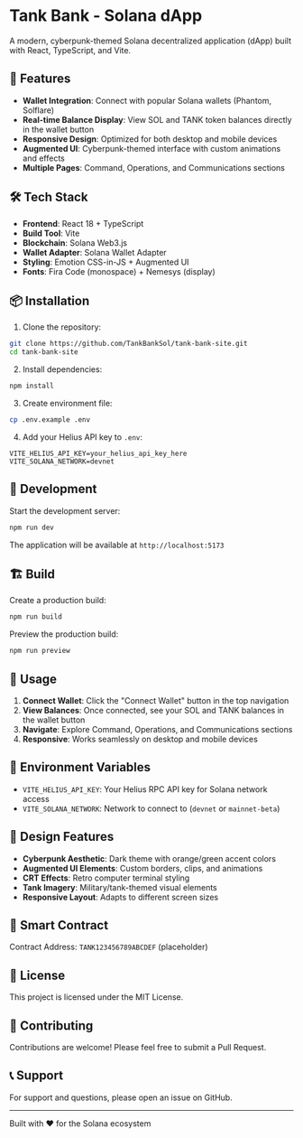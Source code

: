 # Tank Bank - Solana dApp

A modern, cyberpunk-themed Solana decentralized application (dApp) built with React, TypeScript, and Vite.

## 🚀 Features

- **Wallet Integration**: Connect with popular Solana wallets (Phantom, Solflare)
- **Real-time Balance Display**: View SOL and TANK token balances directly in the wallet button
- **Responsive Design**: Optimized for both desktop and mobile devices
- **Augmented UI**: Cyberpunk-themed interface with custom animations and effects
- **Multiple Pages**: Command, Operations, and Communications sections

## 🛠️ Tech Stack

- **Frontend**: React 18 + TypeScript
- **Build Tool**: Vite
- **Blockchain**: Solana Web3.js
- **Wallet Adapter**: Solana Wallet Adapter
- **Styling**: Emotion CSS-in-JS + Augmented UI
- **Fonts**: Fira Code (monospace) + Nemesys (display)

## 📦 Installation

1. Clone the repository:
```bash
git clone https://github.com/TankBankSol/tank-bank-site.git
cd tank-bank-site
```

2. Install dependencies:
```bash
npm install
```

3. Create environment file:
```bash
cp .env.example .env
```

4. Add your Helius API key to `.env`:
```env
VITE_HELIUS_API_KEY=your_helius_api_key_here
VITE_SOLANA_NETWORK=devnet
```

## 🚀 Development

Start the development server:
```bash
npm run dev
```

The application will be available at `http://localhost:5173`

## 🏗️ Build

Create a production build:
```bash
npm run build
```

Preview the production build:
```bash
npm run preview
```

## 📱 Usage

1. **Connect Wallet**: Click the "Connect Wallet" button in the top navigation
2. **View Balances**: Once connected, see your SOL and TANK balances in the wallet button
3. **Navigate**: Explore Command, Operations, and Communications sections
4. **Responsive**: Works seamlessly on desktop and mobile devices

## 🔧 Environment Variables

- `VITE_HELIUS_API_KEY`: Your Helius RPC API key for Solana network access
- `VITE_SOLANA_NETWORK`: Network to connect to (`devnet` or `mainnet-beta`)

## 🎨 Design Features

- **Cyberpunk Aesthetic**: Dark theme with orange/green accent colors
- **Augmented UI Elements**: Custom borders, clips, and animations
- **CRT Effects**: Retro computer terminal styling
- **Tank Imagery**: Military/tank-themed visual elements
- **Responsive Layout**: Adapts to different screen sizes

## 🔗 Smart Contract

Contract Address: `TANK123456789ABCDEF` (placeholder)

## 📄 License

This project is licensed under the MIT License.

## 🤝 Contributing

Contributions are welcome! Please feel free to submit a Pull Request.

## 📞 Support

For support and questions, please open an issue on GitHub.

---

Built with ❤️ for the Solana ecosystem
